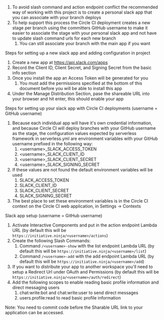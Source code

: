 1. To avoid slash command and action endpoint conflict the recommended way of working with this project is to create a personal slack app that you can associate with your branch deploys
1. To help support this process the Circle CI deployment creates a new stage per branch using the committers GitHub username to make it easier to associate the stage with your personal slack app and not have to update slash command urls for each new branch
   1. You can still associate your branch with the main app if you want

Steps for setting up a new slack app and adding configuration in project

1. Create a new app at https://api.slack.com/apps
1. Record the Client ID, Client Secret, and Signing Secret from the basic info section
1. Once you install the app an Access Token will be generated for you
    1. You must add the permissions specified at the bottom of this document before you will be able to install this app
1. Under the Manage Distribution Section, pase the shareable URL into your browser and hit enter, this should enable your app 

Steps for setting up your slack app with Circle CI deployments (username = GitHub username)

1. Because each individual app will have it's own credential information, and because Circle CI will deploy branches with your GitHub username as the stage, the configuration values expected by serverless framework in serverless.yml are environment variables with your GitHub username prefixed in the following way:
   1. \<username\>\_SLACK_ACCESS_TOKEN
   1. \<username\>\_SLACK_CLIENT_ID
   1. \<username\>\_SLACK_CLIENT_SECRET
   1. \<username\>\_SLACK_SIGNING_SECRET
1. If these values are not found the default environment variables will be used
   1. SLACK_ACCESS_TOKEN
   1. SLACK_CLIENT_ID
   1. SLACK_CLIENT_SECRET
   1. SLACK_SIGNING_SECRET
1. The best place to set these environment variables is in the Circle CI context on the Circle CI web application, in Settings -> Contexts

Slack app setup (username = GitHub username)

1. Activate Interactive Components and put in the action endpoint Lambda URL (by default this will be `https://initiative.ninja/<username>/actions`)
1. Create the following Slash Commands:
   1. Command `/<username>-show` with the list endpoint Lambda URL (by default this will be `https://initiative.ninja/<username>/list`)
   1. Command `/<username>-add` with the add endpoint Lambda URL (by default this will be `https://initiative.ninja/<username>/add`)
1. If you want to distribute your app to another workspace you'll need to setup a Redirect Url under OAuth and Permissions (by default this will be `https://initiative.ninja/<username>/auth/redirect`)
1. Add the following scopes to enable reading basic profile information and direct messaging users
   1. chat:write:bot and chat:write:user to send direct messages
   1. users.profile:read to read basic profile information

Note: You need to commit code before the Sharable URL link to your application can be accessed. 